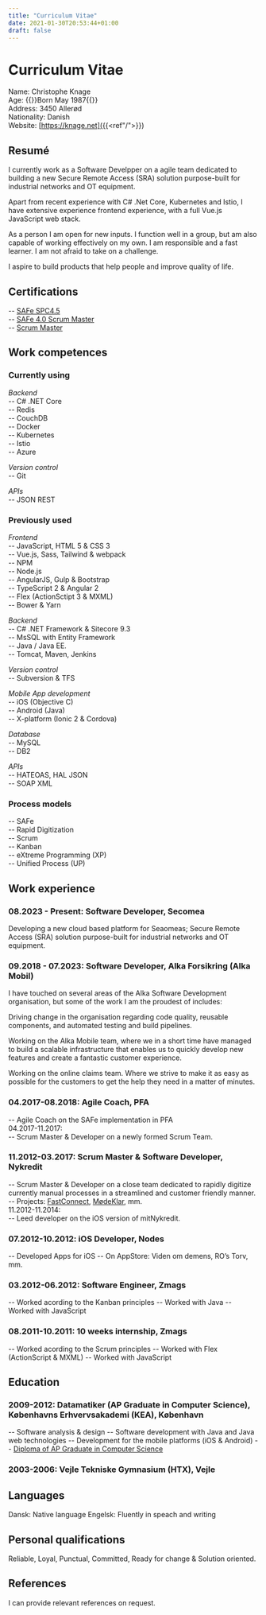 ```yaml
---
title: "Curriculum Vitae"
date: 2021-01-30T20:53:44+01:00
draft: false
---
```


# Curriculum Vitae

Name: Christophe Knage  
Age: {{<age>}}Born May 1987{{</age>}}  
Address: 3450 Allerød  
Nationality: Danish  
Website: [https://knage.net]({{<ref"/">}})  

## Resumé
I currently work as a Software Develpper on a agile team dedicated to building a new Secure Remote Access (SRA) solution purpose-built for industrial networks and OT equipment.

Apart from recent experience with C# .Net Core, Kubernetes and Istio, I have extensive experience frontend experience, with a full Vue.js JavaScript web stack.

As a person I am open for new inputs. I function well in a group, but am also capable of working effectively on my own. I am responsible and a fast learner. I am not afraid to take on a challenge.

I aspire to build products that help people and improve quality of life.

## Certifications
-- [SAFe SPC4.5](/documents/SAFe_SPC4_Certificate.pdf)  
-- [SAFe 4.0 Scrum Master](/documents/SAFe-Certificate.pdf)  
-- [Scrum Master](/documents/Christophe-Knage-ScrumAlliance_CSM_Certificate.pdf)  

## Work competences
### Currently using
*Backend*  
-- C# .NET Core  
-- Redis  
-- CouchDB  
-- Docker  
-- Kubernetes  
-- Istio  
-- Azure

*Version control*  
-- Git  

*APIs*  
-- JSON REST  

### Previously used
*Frontend*  
-- JavaScript, HTML 5 & CSS 3  
-- Vue.js, Sass, Tailwind & webpack  
-- NPM  
-- Node.js  
-- AngularJS, Gulp & Bootstrap  
-- TypeScript 2 & Angular 2  
-- Flex (ActionSctipt 3 & MXML)  
-- Bower & Yarn  

*Backend*  
-- C# .NET Framework & Sitecore 9.3  
-- MsSQL with Entity Framework  
-- Java / Java EE.  
-- Tomcat, Maven, Jenkins  

*Version control*  
-- Subversion & TFS  

*Mobile App development*  
-- iOS (Objective C)  
-- Android (Java)  
-- X-platform (Ionic 2 & Cordova)  

*Database*  
-- MySQL  
-- DB2  

*APIs*  
-- HATEOAS, HAL JSON  
-- SOAP XML  

### Process models
-- SAFe  
-- Rapid Digitization  
-- Scrum  
-- Kanban  
-- eXtreme Programming (XP)  
-- Unified Process (UP)  

## Work experience
### 08.2023 - Present: Software Developer, Secomea
Developing a new cloud based platform for Seaomeas; Secure Remote Access (SRA) solution purpose-built for industrial networks and OT equipment.

### 09.2018 - 07.2023: Software Developer, Alka Forsikring (Alka Mobil)
I have touched on several areas of the Alka Software Development organisation, but some of the work I am the proudest of includes:

Driving change in the organisation regarding code quality, reusable components, and automated testing and build pipelines.

Working on the Alka Mobile team, where we in a short time have managed to build a scalable infrastructure that enables us to quickly develop new features and create a fantastic customer experience.

Working on the online claims team. Where we strive to make it as easy as possible for the customers to get the help they need in a matter of minutes.

### 04.2017-08.2018: Agile Coach, PFA
-- Agile Coach on the SAFe implementation in PFA  
04.2017-11.2017:  
-- Scrum Master & Developer on a newly formed Scrum Team.  

### 11.2012-03.2017: Scrum Master & Software Developer, Nykredit
-- Scrum Master & Developer on a close team dedicated to rapidly digitize currently manual processes in a streamlined and customer friendly manner.  
-- Projects: [FastConnect](/img/FastConnect.png), [MødeKlar](/img/MoedeKlar.png), mm.  
11.2012-11.2014:  
-- Leed developer on the iOS version of mitNykredit.  

### 07.2012-10.2012: iOS Developer, Nodes
-- Developed Apps for iOS
-- On AppStore: Viden om demens, RO’s Torv, mm.

### 03.2012-06.2012: Software Engineer, Zmags
-- Worked acording to the Kanban principles
-- Worked with Java
-- Worked with JavaScript

### 08.2011-10.2011: 10 weeks internship, Zmags
-- Worked acording to the Scrum principles
-- Worked with Flex (ActionScript & MXML)
-- Worked with JavaScript

## Education
### 2009-2012: Datamatiker (AP Graduate in Computer Science), Københavns Erhvervsakademi (KEA), København
-- Software analysis & design
-- Software development with Java and Java web technologies
-- Development for the mobile platforms (iOS & Android)
-- [Diploma of AP Graduate in Computer Science](/documents/Diploma-of-AP-Graduate-in-Computer-Science.pdf)

### 2003-2006: Vejle Tekniske Gymnasium (HTX), Vejle

## Languages
Dansk: Native language
Engelsk: Fluently in speach and writing

## Personal qualifications
Reliable, Loyal, Punctual, Committed, Ready for change & Solution oriented.

## References
I can provide relevant references on request.
